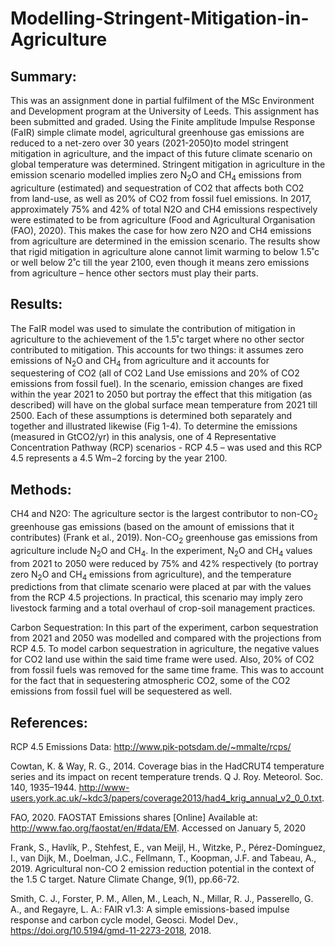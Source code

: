 # Modelling-Stringent-Mitigation-in-Agriculture

## Summary: 
This was an assignment done in partial fulfilment of the MSc Environment and Development program at the University of Leeds. This assignment has been submitted and graded. Using the Finite amplitude Impulse Response (FaIR) simple climate model, agricultural greenhouse gas emissions are reduced to a net-zero over 30 years (2021-2050)to model stringent mitigation in agriculture, and the impact of this future climate scenario on global temperature was determined. Stringent mitigation in agriculture in the emission scenario modelled implies zero N<sub>2</sub>O and CH<sub>4</sub> emissions from agriculture (estimated) and sequestration of CO2 that affects both CO2 from land-use, as well as 20% of CO2 from fossil fuel emissions. In 2017, approximately 75% and 42% of total N2O and CH4 emissions respectively were estimated to be from agriculture (Food and Agricultural Organisation (FAO), 2020). This makes the case for how zero N2O and CH4 emissions from agriculture are determined in the emission scenario. The results show that rigid mitigation in agriculture alone cannot limit warming to below 1.5˚c or well below 2˚c till the year 2100, even though it means zero emissions from agriculture – hence other sectors must play their parts. 


## Results:
The FaIR model was used to simulate the contribution of mitigation in agriculture to the achievement of the 1.5˚c target where no other sector contributed to mitigation. This accounts for two things: it assumes zero emissions of N<sub>2</sub>O and CH<sub>4</sub> from agriculture and it accounts for sequestering of CO2 (all of CO2 Land Use emissions and 20% of CO2 emissions from fossil fuel). In the scenario, emission changes are fixed within the year 2021 to 2050 but portray the effect that this mitigation (as described) will have on the global surface mean temperature from 2021 till 2500. Each of these assumptions is determined both separately and together and illustrated likewise (Fig 1-4). To determine the emissions (measured in GtCO2/yr) in this analysis, one of 4 Representative Concentration Pathway (RCP) scenarios - RCP 4.5 – was used and this RCP 4.5 represents a 4.5 Wm−2 forcing by the year 2100.

## Methods:
CH4 and N2O: The agriculture sector is the largest contributor to non-CO<sub>2</sub>  greenhouse gas emissions (based on the amount of emissions that it contributes) (Frank et al., 2019). Non-CO<sub>2</sub> greenhouse gas emissions from agriculture include N<sub>2</sub>O and CH<sub>4</sub>. In the experiment, N<sub>2</sub>O and CH<sub>4</sub> values from 2021 to 2050 were reduced by 75% and 42% respectively (to portray zero N<sub>2</sub>O and CH<sub>4</sub> emissions from agriculture), and the temperature predictions from that climate scenario were placed at par with the values from the RCP 4.5 projections. In practical, this scenario may imply zero livestock farming and a total overhaul of crop-soil management practices.

Carbon Sequestration: In this part of the experiment, carbon sequestration from 2021 and 2050 was modelled and compared with the projections from RCP 4.5. To model carbon sequestration in agriculture, the negative values for CO2 land use within the said time frame were used. Also, 20% of CO2 from fossil fuels was removed for the same time frame. This was to account for the fact that in sequestering atmospheric CO2, some of the CO2 emissions from fossil fuel will be sequestered as well.

## References:
RCP 4.5 Emissions Data: http://www.pik-potsdam.de/~mmalte/rcps/

Cowtan, K. & Way, R. G., 2014. Coverage bias in the HadCRUT4 temperature series and its impact on recent temperature trends. Q J. Roy. Meteorol. Soc. 140, 1935–1944. http://www-users.york.ac.uk/~kdc3/papers/coverage2013/had4_krig_annual_v2_0_0.txt.

FAO, 2020. FAOSTAT Emissions shares [Online] Available at:  http://www.fao.org/faostat/en/#data/EM. Accessed on January 5, 2020

Frank, S., Havlík, P., Stehfest, E., van Meijl, H., Witzke, P., Pérez-Domínguez, I., van Dijk, M., Doelman, J.C., Fellmann, T., Koopman, J.F. and Tabeau, A., 2019. Agricultural non-CO 2 emission reduction potential in the context of the 1.5 C target. Nature Climate Change, 9(1), pp.66-72.

Smith, C. J., Forster, P. M., Allen, M., Leach, N., Millar, R. J., Passerello, G. A., and Regayre, L. A.: FAIR v1.3: A simple emissions-based impulse response and carbon cycle model, Geosci. Model Dev., https://doi.org/10.5194/gmd-11-2273-2018, 2018.
